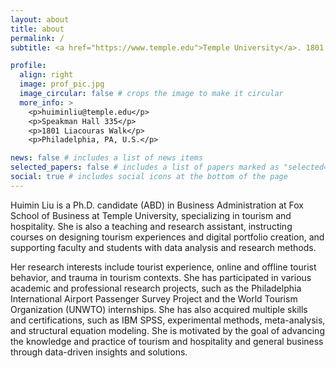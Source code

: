 ```yaml
---
layout: about
title: about
permalink: /
subtitle: <a href="https://www.temple.edu">Temple University</a>. 1801 N Broad St, Philadelphia, PA

profile:
  align: right
  image: prof_pic.jpg
  image_circular: false # crops the image to make it circular
  more_info: >
    <p>huiminliu@temple.edu</p>
    <p>Speakman Hall 335</p>
    <p>1801 Liacouras Walk</p>
    <p>Philadelphia, PA, U.S.</p>

news: false # includes a list of news items
selected_papers: false # includes a list of papers marked as "selected={true}"
social: true # includes social icons at the bottom of the page
---
```

Huimin Liu is a Ph.D. candidate (ABD) in Business Administration at Fox School of Business at Temple University, specializing in tourism and hospitality. She is also a teaching and research assistant, instructing courses on designing tourism experiences and digital portfolio creation, and supporting faculty and students with data analysis and research methods.

Her research interests include tourist experience, online and offline tourist behavior, and trauma in tourism contexts. She has participated in various academic and professional research projects, such as the Philadelphia International Airport Passenger Survey Project and the World Tourism Organization (UNWTO) internships. She has also acquired multiple skills and certifications, such as IBM SPSS, experimental methods, meta-analysis, and structural equation modeling. She is motivated by the goal of advancing the knowledge and practice of tourism and hospitality and general business through data-driven insights and solutions.
